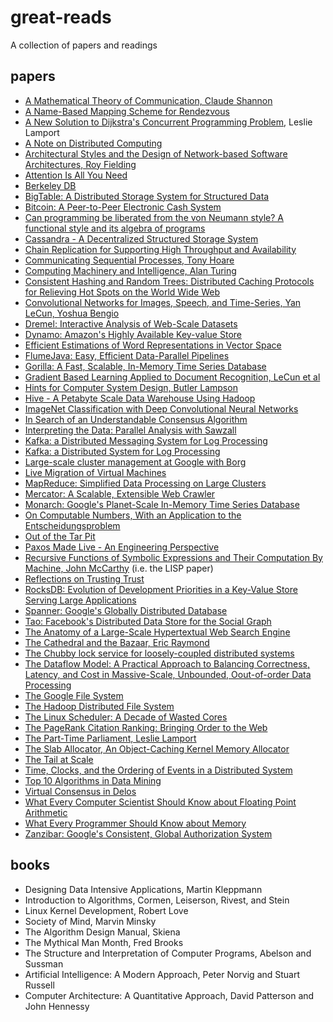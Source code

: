 
# great-reads

A collection of papers and readings

## papers

* [A Mathematical Theory of Communication, Claude Shannon](http://people.math.harvard.edu/~ctm/home/text/others/shannon/entropy/entropy.pdf)
* [A Name-Based Mapping Scheme for Rendezvous](http://www.eecs.umich.edu/techreports/cse/96/CSE-TR-316-96.pdf)
* [A New Solution to Dijkstra's Concurrent Programming Problem](https://lamport.azurewebsites.net/pubs/bakery.pdf), Leslie Lamport
* [A Note on Distributed Computing](https://scholar.harvard.edu/waldo/publications/note-distributed-computing)
* [Architectural Styles and the Design of Network-based Software Architectures, Roy Fielding](https://www.ics.uci.edu/~fielding/pubs/dissertation/top.htm)
* [Attention Is All You Need](https://arxiv.org/abs/1706.03762)
* [Berkeley DB](https://www.usenix.org/legacy/event/usenix99/full_papers/olson/olson.pdf)
* [BigTable: A Distributed Storage System for Structured Data](https://static.googleusercontent.com/media/research.google.com/en//archive/bigtable-osdi06.pdf)
* [Bitcoin: A Peer-to-Peer Electronic Cash System](https://bitcoin.org/bitcoin.pdf)
* [Can programming be liberated from the von Neumann style? A functional style and its algebra of programs](https://dl.acm.org/doi/10.1145/359576.359579)
* [Cassandra - A Decentralized Structured Storage System](https://www.cs.cornell.edu/projects/ladis2009/papers/lakshman-ladis2009.pdf)
* [Chain Replication for Supporting High Throughput and Availability](https://www.cs.cornell.edu/home/rvr/papers/OSDI04.pdf)
* [Communicating Sequential Processes, Tony Hoare](https://www.cs.cmu.edu/~crary/819-f09/Hoare78.pdf)
* [Computing Machinery and Intelligence, Alan Turing](https://academic.oup.com/mind/article/LIX/236/433/986238)
* [Consistent Hashing and Random Trees: Distributed Caching Protocols for Relieving Hot Spots on the World Wide Web](https://www.cs.princeton.edu/courses/archive/fall09/cos518/papers/chash.pdf)
* [Convolutional Networks for Images, Speech, and Time-Series, Yan LeCun, Yoshua Bengio](http://yann.lecun.com/exdb/publis/pdf/lecun-bengio-95a.pdf)
* [Dremel: Interactive Analysis of Web-Scale Datasets](https://static.googleusercontent.com/media/research.google.com/en//pubs/archive/36632.pdf)
* [Dynamo: Amazon's Highly Available Key-value Store](https://www.allthingsdistributed.com/files/amazon-dynamo-sosp2007.pdf)
* [Efficient Estimations of Word Representations in Vector Space](https://arxiv.org/abs/1301.3781)
* [FlumeJava: Easy, Efficient Data-Parallel Pipelines](https://static.googleusercontent.com/media/research.google.com/en//pubs/archive/35650.pdf)
* [Gorilla: A Fast, Scalable, In-Memory Time Series Database](https://www.vldb.org/pvldb/vol8/p1816-teller.pdf)
* [Gradient Based Learning Applied to Document Recognition, LeCun et al](http://vision.stanford.edu/cs598_spring07/papers/Lecun98.pdf)
* [Hints for Computer System Design, Butler Lampson](https://www.microsoft.com/en-us/research/wp-content/uploads/2016/02/acrobat-17.pdf)
* [Hive - A Petabyte Scale Data Warehouse Using Hadoop](http://infolab.stanford.edu/~ragho/hive-icde2010.pdf)
* [ImageNet Classification with Deep Convolutional Neural Networks](https://proceedings.neurips.cc/paper/2012/file/c399862d3b9d6b76c8436e924a68c45b-Paper.pdf)
* [In Search of an Understandable Consensus Algorithm](https://raft.github.io/raft.pdf)
* [Interpreting the Data: Parallel Analysis with Sawzall](https://static.googleusercontent.com/media/research.google.com/en//archive/sawzall-sciprog.pdf)
* [Kafka: a Distributed Messaging System for Log Processing](https://www.semanticscholar.org/paper/Kafka-%3A-a-Distributed-Messaging-System-for-Log-Kreps/ea97f112c165e4da1062c30812a41afca4dab628)
* [Kafka: a Distributed System for Log Processing](http://notes.stephenholiday.com/Kafka.pdf)
* [Large-scale cluster management at Google with Borg](https://research.google/pubs/pub43438/)
* [Live Migration of Virtual Machines](https://www.usenix.org/legacy/events/nsdi05/tech/full_papers/clark/clark.pdf)
* [MapReduce: Simplified Data Processing on Large Clusters](https://static.googleusercontent.com/media/research.google.com/en//archive/mapreduce-osdi04.pdf)
* [Mercator: A Scalable, Extensible Web Crawler](https://courses.cs.washington.edu/courses/cse454/15wi/papers/mercator.pdf)
* [Monarch: Google's Planet-Scale In-Memory Time Series Database](https://www.vldb.org/pvldb/vol13/p3181-adams.pdf)
* [On Computable Numbers, With an Application to the Entscheidungsproblem](https://www.cs.virginia.edu/~robins/Turing_Paper_1936.pdf)
* [Out of the Tar Pit](http://curtclifton.net/papers/MoseleyMarks06a.pdf)
* [Paxos Made Live - An Engineering Perspective](https://www.cs.utexas.edu/users/lorenzo/corsi/cs380d/papers/paper2-1.pdf)
* [Recursive Functions of Symbolic Expressions and Their Computation By Machine, John McCarthy](http://www-formal.stanford.edu/jmc/recursive.html) (i.e. the LISP paper)
* [Reflections on Trusting Trust](http://users.ece.cmu.edu/~ganger/712.fall02/papers/p761-thompson.pdf)
* [RocksDB: Evolution of Development Priorities in a Key-Value Store Serving Large Applications](https://dl.acm.org/doi/10.1145/3483840)
* [Spanner: Google's Globally Distributed Database](https://static.googleusercontent.com/media/research.google.com/en//archive/spanner-osdi2012.pdf)
* [Tao: Facebook's Distributed Data Store for the Social Graph](https://www.usenix.org/system/files/conference/atc13/atc13-bronson.pdf)
* [The Anatomy of a Large-Scale Hypertextual Web Search Engine](http://infolab.stanford.edu/~backrub/google.html)
* [The Cathedral and the Bazaar, Eric Raymond](http://www.catb.org/~esr/writings/cathedral-bazaar/cathedral-bazaar/index.html)
* [The Chubby lock service for loosely-coupled distributed systems](https://static.googleusercontent.com/media/research.google.com/en//archive/chubby-osdi06.pdf)
* [The Dataflow Model: A Practical Approach to Balancing Correctness, Latency, and Cost in Massive-Scale, Unbounded, Oout-of-order Data Processing](https://static.googleusercontent.com/media/research.google.com/en//pubs/archive/43864.pdf)
* [The Google File System](https://static.googleusercontent.com/media/research.google.com/en//archive/gfs-sosp2003.pdf)
* [The Hadoop Distributed File System](https://storageconference.us/2010/Papers/MSST/Shvachko.pdf)
* [The Linux Scheduler: A Decade of Wasted Cores](https://people.ece.ubc.ca/sasha/papers/eurosys16-final29.pdf)
* [The PageRank Citation Ranking: Bringing Order to the Web](http://ilpubs.stanford.edu:8090/422/1/1999-66.pdf)
* [The Part-Time Parliament, Leslie Lamport](https://lamport.azurewebsites.net/pubs/lamport-paxos.pdf)
* [The Slab Allocator, An Object-Caching Kernel Memory Allocator](https://www.usenix.org/legacy/publications/library/proceedings/bos94/bonwick.html)
* [The Tail at Scale](https://research.google/pubs/pub40801/)
* [Time, Clocks, and the Ordering of Events in a Distributed System](https://lamport.azurewebsites.net/pubs/time-clocks.pdf)
* [Top 10 Algorithms in Data Mining](https://www.researchgate.net/publication/29467751_Top_10_algorithms_in_data_mining)
* [Virtual Consensus in Delos](https://www.usenix.org/system/files/osdi20-balakrishnan.pdf)
* [What Every Computer Scientist Should Know about Floating Point Arithmetic](https://ece.uwaterloo.ca/~dwharder/NumericalAnalysis/02Numerics/Double/paper.pdf)
* [What Every Programmer Should Know about Memory](https://people.freebsd.org/~lstewart/articles/cpumemory.pdf)
* [Zanzibar: Google's Consistent, Global Authorization System](https://research.google/pubs/pub48190/)

## books

* Designing Data Intensive Applications, Martin Kleppmann
* Introduction to Algorithms, Cormen, Leiserson, Rivest, and Stein
* Linux Kernel Development, Robert Love
* Society of Mind, Marvin Minsky
* The Algorithm Design Manual, Skiena
* The Mythical Man Month, Fred Brooks
* The Structure and Interpretation of Computer Programs, Abelson and Sussman
* Artificial Intelligence: A Modern Approach, Peter Norvig and Stuart Russell
* Computer Architecture: A Quantitative Approach, David Patterson and John Hennessy
